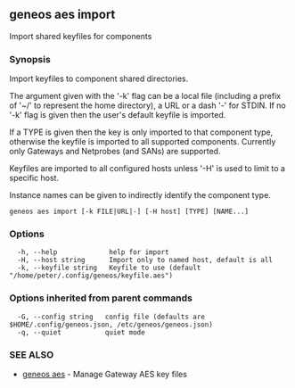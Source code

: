 ## geneos aes import

Import shared keyfiles for components

### Synopsis

Import keyfiles to component shared directories.

The argument given with the '-k' flag can be a local file (including
a prefix of '~/' to represent the home directory), a URL or a dash
'-' for STDIN. If no '-k' flag is given then the user's default
keyfile is imported.

If a TYPE is given then the key is only imported to that component
type, otherwise the keyfile is imported to all supported components.
Currently only Gateways and Netprobes (and SANs) are supported.

Keyfiles are imported to all configured hosts unless '-H' is used to
limit to a specific host.

Instance names can be given to indirectly identify the component
type.

```
geneos aes import [-k FILE|URL|-] [-H host] [TYPE] [NAME...]
```

### Options

```
  -h, --help             help for import
  -H, --host string      Import only to named host, default is all
  -k, --keyfile string   Keyfile to use (default "/home/peter/.config/geneos/keyfile.aes")
```

### Options inherited from parent commands

```
  -G, --config string   config file (defaults are $HOME/.config/geneos.json, /etc/geneos/geneos.json)
  -q, --quiet           quiet mode
```

### SEE ALSO

* [geneos aes](geneos_aes.md)	 - Manage Gateway AES key files

